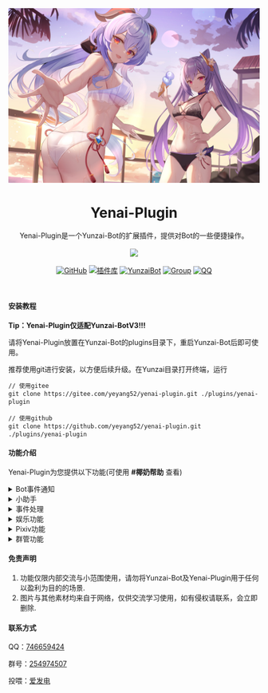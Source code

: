 

<div align="center">
  <img src="resources/img/yeyang.jpg" alt="甘雨" width = "600">
  </a><br>


<h1>Yenai-Plugin</h1>

Yenai-Plugin是一个Yunzai-Bot的扩展插件，提供对Bot的一些便捷操作。<br><br><img src="https://count.getloli.com/get/@:yenai-plugin?theme=rule34" /> <br>

[![GitHub](https://img.shields.io/badge/GitHub-Yenai-black?style=flat-square&logo=github)](https://github.com/yeyang52/yenai-plugin) [![插件库](https://img.shields.io/badge/Gitee-插件库-black?style=flat-square&logo=gitee)](https://gitee.com/yhArcadia/Yunzai-Bot-plugins-index) [![YunzaiBot](https://img.shields.io/badge/Yunzai-v3.0.0-black?style=flat-square&logo=dependabot)](https://gitee.com/Le-niao/Yunzai-Bot) [![Group](https://img.shields.io/badge/群号-254974507-red?style=flat-square&logo=GroupMe&logoColor=white)](https://jq.qq.com/?_wv=1027&k=o8FTig5Z) [![QQ](https://img.shields.io/badge/QQ-746659424-success?style=flat-square&logo=tencent-qq)](https://qm.qq.com/cgi-bin/qm/qr?k=m6tyVb1v5y7a5_YK8CU7AoKyuR51aEaI&noverify=0&personal_qrcode_source=4)

<br>

</div>


#### 安装教程
**Tip：Yenai-Plugin仅适配Yunzai-BotV3!!!**

请将Yenai-Plugin放置在Yunzai-Bot的plugins目录下，重启Yunzai-Bot后即可使用。

推荐使用git进行安装，以方便后续升级。在Yunzai目录打开终端，运行

```
// 使用gitee
git clone https://gitee.com/yeyang52/yenai-plugin.git ./plugins/yenai-plugin

// 使用github
git clone https://github.com/yeyang52/yenai-plugin.git ./plugins/yenai-plugin
```

#### 功能介绍

Yenai-Plugin为您提供以下功能(可使用 **#椰奶帮助**  查看)

<details>
  <summary>Bot事件通知</summary>


- 闪照

- 撤回监听

- 好友申请

- 群邀请

- 好友|群 列表变动

- 好友|群 消息

Tip：具体可使用 **#椰奶设置** 查看

</details>



<details>
  <summary>小助手</summary>

- 发送群聊消息

- 发送好友消息

- 改头像 | 改昵称 

- 删好友

- 退群

- 获取 好友|群 列表

  ……

</details>



<details>
  <summary>事件处理</summary>

- 同意|拒绝 好友申请

- 同意|拒绝 群邀请

- 回复好友消息

</details>



<details>
  <summary>娱乐功能</summary>

- 随机唱鸭
  
- 角色收益曲线
  
- 赞我
  
- coser
  
- waifu

</details>



<details>
  <summary>Pixiv功能</summary>

- Pixiv排行榜
  
  - 看看(日|周|月)榜
  
  - 看看漫画(日|周|月|新秀周)榜 
  
  - 看看(男|女)性向榜
  
- Tag搜图
  
- Pid搜图

- Uid搜图
  
- 查看热门Tag

</details>



<details>
  <summary>群管功能</summary>

- (全体)?禁言|解禁

- 允许|禁止 匿名

- 踢群员

- 设置|取消 管理

- 增 删 查 公告

- 我要自闭

- 申请头衔

- 修改头衔

</details>



#### 免责声明

1. 功能仅限内部交流与小范围使用，请勿将Yunzai-Bot及Yenai-Plugin用于任何以盈利为目的的场景.
2. 图片与其他素材均来自于网络，仅供交流学习使用，如有侵权请联系，会立即删除.

#### 联系方式

QQ：[746659424](https://qm.qq.com/cgi-bin/qm/qr?k=m6tyVb1v5y7a5_YK8CU7AoKyuR51aEaI&noverify=0&personal_qrcode_source=4)

群号：[254974507](https://jq.qq.com/?_wv=1027&k=o8FTig5Z)

投喂：[爱发电](https://afdian.net/a/yeyang52)
